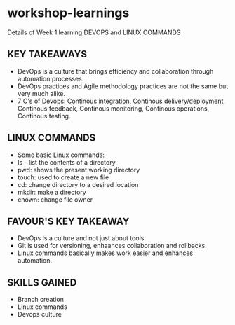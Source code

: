# workshop-learnings
Details of Week 1 learning
DEVOPS and LINUX COMMANDS

## KEY TAKEAWAYS
- DevOps is a culture that brings efficiency and collaboration through automation processes.
- DevOps practices and Agile methodology practices are not the same but very much alike.
- 7 C's of Devops: Continous integration, Continous delivery/deployment, Continous feedback, Continous monitoring, Continous operations, Continous testing.

## LINUX COMMANDS
- Some basic Linux commands:
- ls - list the contents of a directory
- pwd: shows the present working directory
- touch: used to create a new file
- cd: change directory to a desired location
- mkdir: make a directory
- chown: change file owner

## FAVOUR'S KEY TAKEAWAY
- DevOps is a culture and not just about tools.
- Git is used for versioning, enhaances collaboration and rollbacks.
- Linux commands basically makes work easier and enhances automation.

## SKILLS GAINED
- Branch creation
- Linux commands
- Devops culture
